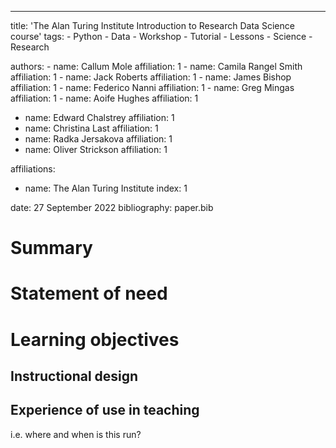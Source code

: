---
title: 'The Alan Turing Institute Introduction to Research Data Science course'
tags:
    - Python
    - Data
    - Workshop
    - Tutorial
    - Lessons
    - Science
    - Research

authors:
    - name: Callum Mole
        affiliation: 1
    - name: Camila Rangel Smith
        affiliation: 1
    - name: Jack Roberts
        affiliation: 1
    - name: James Bishop
        affiliation: 1
    - name: Federico Nanni
        affiliation: 1
    - name: Greg Mingas
        affiliation: 1
    - name: Aoife Hughes
        affiliation: 1
- name: Edward Chalstrey
        affiliation: 1
- name: Christina Last
        affiliation: 1
- name: Radka Jersakova
        affiliation: 1
- name: Oliver Strickson
        affiliation: 1


affiliations:
 - name: The Alan Turing Institute
   index: 1

date: 27 September 2022
bibliography: paper.bib

# Summary

# Statement of need

# Learning objectives

## Instructional design 
## Experience of use in teaching
i.e. where and when is this run?